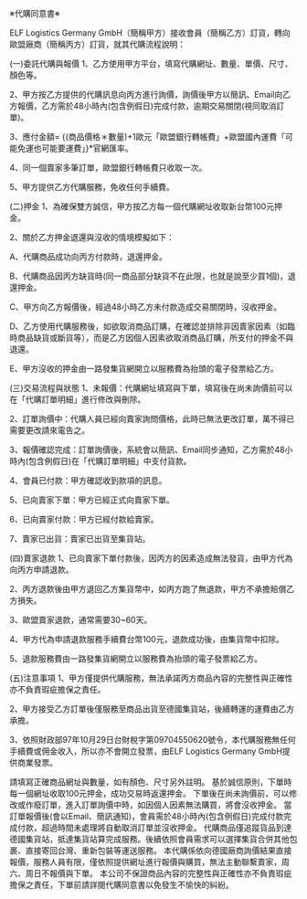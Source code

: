 ※代購同意書※

ELF Logistics Germany GmbH（簡稱甲方）接收會員（簡稱乙方）訂貨，轉向歐盟廠商（簡稱丙方）訂貨，就其代購流程說明：

(一)委託代購與報價
1、乙方使用甲方平台，填寫代購網址、數量、單價、尺寸、顏色等。

2、甲方按乙方提供的代購訊息向丙方進行詢價，詢價後甲方以簡訊、Email向乙方報價，乙方需於48小時內(包含例假日)完成付款，逾期交易關閉(視同取消訂單)。

3、應付金額= {(商品價格＊數量)+1歐元「歐盟銀行轉帳費」+歐盟國內運費「可能免運也可能要運費」}*官網匯率。

4、同一個賣家多筆訂單，歐盟銀行轉帳費只收取一次。

5、甲方提供乙方代購服務，免收任何手續費。


(二)押金
1、為確保雙方誠信，甲方按乙方每一個代購網址收取新台幣100元押金。

2、關於乙方押金退還與沒收的情境模擬如下：

A、代購商品成功向丙方付款時，退還押金。

B、代購商品因丙方缺貨時(同一商品部分缺貨不在此限，也就是說至少買1個)，退還押金。

C、甲方向乙方報價後，經過48小時乙方未付款造成交易關閉時，沒收押金。

D、乙方使用代購服務後，如欲取消商品訂購，在確認並排除非因賣家因素（如臨時商品缺貨或斷貨等），而是乙方因個人因素欲取消商品訂購，所支付的押金不與退還。

E、甲方沒收的押金由一路發集貨網開立以服務費為抬頭的電子發票給乙方。


(三)交易流程與狀態
1、未報價：代購網址填寫與下單，填寫後在尚未詢價前可以在「代購訂單明細」進行修改與刪除。

2、訂單詢價中：代購人員已經向賣家詢問價格，此時已無法更改訂單，萬不得已需要更改請來電告之。

3、報價確認完成：訂單詢價後，系統會以簡訊、Email同步通知，乙方需於48小時內(包含例假日)在「代購訂單明細」中支付貨款。

4、會員已付款：甲方確認收到款項的訊息。

5、已向賣家下單：甲方已經正式向賣家下單。

6、已向賣家付款：甲方已經付款給賣家。

7、賣家已出貨：賣家已出貨至集貨站。


(四)賣家退款
1、已向賣家下單付款後，因丙方的因素造成無法發貨，由甲方代為向丙方申請退款。

2、丙方退款後由甲方退回乙方集貨幣中，如丙方跑了無退款，甲方不承擔賠償乙方損失。

3、歐盟賣家退款，通常需要30~60天。

4、甲方代為申請退款服務手續費台幣100元，退款成功後，由集貨幣中扣除。

5、退款服務費由一路發集貨網開立以服務費為抬頭的電子發票給乙方。


(五)注意事項
1、甲方僅提供代購服務，無法承諾丙方商品內容的完整性與正確性亦不負責瑕疵擔保之責任。

2、甲方接受乙方訂單後僅服務至商品出貨至德國集貨站，後續轉運的運費由乙方承擔。

3、依照財政部97年10月29日台財稅字第09704550620號令，本代購服務無任何手續費或佣金收入，所以亦不會開立發票，由ELF Logistics Germany GmbH提供商業發票。

請填寫正確商品網址與數量，如有顏色、尺寸另外註明。
基於誠信原則，下單時每一個網址收取100元押金，成功交易時返還押金。
下單後在尚未詢價前，可以修改或作廢訂單，進入訂單詢價中時，如因個人因素無法購買，將會沒收押金。
當訂單報價後(會以Email、簡訊通知)，會員需於48小時內(包含例假日)完成付款完成付款，超過時間未處理將自動取消訂單並沒收押金。
代購商品僅追蹤貨品到達德國集貨站，抵達集貨站算完成服務。後續依照會員需求可以選擇集貨合併其他包裹、直接寄回台灣、重新包裝等運送服務。
本代購係依向德國廠商詢價結果直接報價，服務人員有限，僅依照提供網址進行報價與購買，無法主動聯繫賣家，周六、周日不報價與下單。
本公司不保證商品內容的完整性與正確性亦不負責瑕疵擔保之責任，下單前請詳閱代購同意書以免發生不愉快的糾紛。